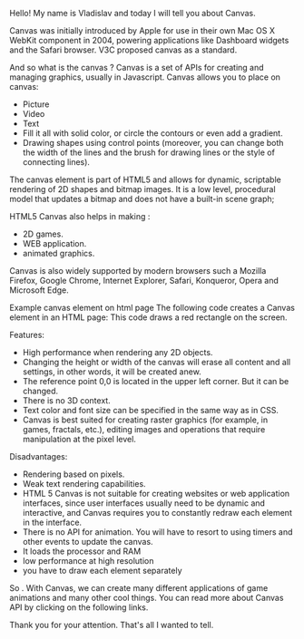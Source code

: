 Hello! My name is Vladislav and today I will tell you about Canvas.

Canvas was initially introduced by Apple for use in their own Mac OS X WebKit component in 2004, 
powering applications like Dashboard widgets and the Safari browser. 
V3C proposed canvas as a standard.

And so what is the canvas ? 
Canvas is a set of APIs for creating and managing graphics, 
usually in Javascript. Canvas allows you to place on canvas:
- Picture
- Video
- Text
- Fill it all with solid color, or circle the contours or even add a gradient.
- Drawing shapes using control points (moreover, you can change both the width of the lines
 and the brush for drawing lines or the style of connecting lines).


The canvas element is part of HTML5 and allows for dynamic, scriptable rendering of 2D shapes 
and bitmap images.
It is a low level, procedural model that updates a bitmap and does not have a built-in scene graph;

HTML5 Canvas also helps in making : 
- 2D games.
- WEB application.
- animated graphics.

Canvas is also widely supported by modern browsers such a Mozilla Firefox, Google Chrome, Internet Explorer,
Safari, Konqueror, Opera and Microsoft Edge.

Example canvas element on html page 
The following code creates a Canvas element in an HTML page:
This code draws a red rectangle on the screen.

Features:
- High performance when rendering any 2D objects.
- Changing the height or width of the canvas will erase all content and all settings, in other words, it will be created anew.
- The reference point 0,0 is located in the upper left corner. But it can be changed.
- There is no 3D context.
- Text color and font size can be specified in the same way as in CSS.
- Canvas is best suited for creating raster graphics (for example, in games, fractals, etc.), editing images and operations that require manipulation at the pixel level.

Disadvantages:
- Rendering based on pixels.
- Weak text rendering capabilities.
- HTML 5 Canvas is not suitable for creating websites or web application interfaces, since user interfaces usually need to be dynamic and interactive, and Canvas requires you to constantly redraw each element in the interface.
- There is no API for animation. You will have to resort to using timers and other events to update the canvas.
- It loads the processor and RAM
- low performance at high resolution
- you have to draw each element separately

So . With Canvas, we can create many different applications of game animations and many other cool things.
You can read more about Canvas API by clicking on the following links.

Thank you for your attention. That's all I wanted to tell.
